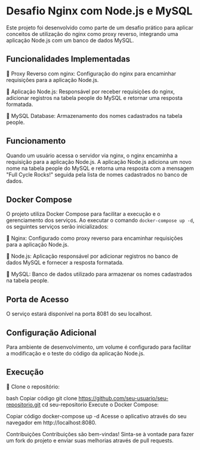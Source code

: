 # Desafio Nginx com Node.js e MySQL

Este projeto foi desenvolvido como parte de um desafio prático para aplicar conceitos de utilização do nginx como proxy reverso, integrando uma aplicação Node.js com um banco de dados MySQL.

## Funcionalidades Implementadas

🔹 Proxy Reverso com nginx: Configuração do nginx para encaminhar requisições para a aplicação Node.js.

🔹 Aplicação Node.js: Responsável por receber requisições do nginx, adicionar registros na tabela people do MySQL e retornar uma resposta formatada.

🔹 MySQL Database: Armazenamento dos nomes cadastrados na tabela people.

## Funcionamento

Quando um usuário acessa o servidor via nginx, o nginx encaminha a requisição para a aplicação Node.js. A aplicação Node.js adiciona um novo nome na tabela people do MySQL e retorna uma resposta com a mensagem "Full Cycle Rocks!" seguida pela lista de nomes cadastrados no banco de dados.

## Docker Compose
O projeto utiliza Docker Compose para facilitar a execução e o gerenciamento dos serviços. Ao executar o comando `docker-compose up -d`, os seguintes serviços serão inicializados:

🔹 Nginx: Configurado como proxy reverso para encaminhar requisições para a aplicação Node.js.

🔹 Node.js: Aplicação responsável por adicionar registros no banco de dados MySQL e fornecer a resposta formatada.

🔹 MySQL: Banco de dados utilizado para armazenar os nomes cadastrados na tabela people.

## Porta de Acesso
O serviço estará disponível na porta 8081 do seu localhost.

## Configuração Adicional
Para ambiente de desenvolvimento, um volume é configurado para facilitar a modificação e o teste do código da aplicação Node.js.

## Execução

🔹 Clone o repositório:

bash
Copiar código
git clone https://github.com/seu-usuario/seu-repositorio.git
cd seu-repositorio
Execute o Docker Compose:

Copiar código
docker-compose up -d
Acesse o aplicativo através do seu navegador em http://localhost:8080.

Contribuições
Contribuições são bem-vindas! Sinta-se à vontade para fazer um fork do projeto e enviar suas melhorias através de pull requests.


